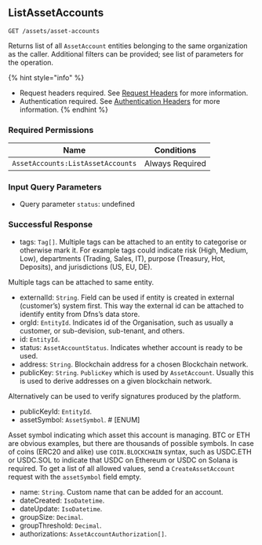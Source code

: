 
## ListAssetAccounts
`GET /assets/asset-accounts`

Returns list of all `AssetAccount` entities belonging to the same organization as the caller. Additional filters can be provided; see list of parameters for the operation.

{% hint style="info" %}
* Request headers required. See [Request Headers](../../../getting-started/request-headers.md "mention") for more information.
* Authentication required. See [Authentication Headers](../../../getting-started/request-headers.md#authentication-headers) for more information.
{% endhint %}

### Required Permissions

| Name                              | Conditions      |
| --------------------------------- | --------------- |
| `AssetAccounts:ListAssetAccounts` | Always Required |

<!--  -->
### Input Query Parameters
* Query parameter `status`: undefined

### Successful Response
* tags: `Tag[]`. Multiple tags can be attached to an entity to categorise or otherwise mark it. For example tags could indicate risk (High, Medium, Low), departments (Trading, Sales, IT), purpose (Treasury, Hot, Deposits), and jurisdictions (US, EU, DE).

Multiple tags can be attached to same entity.
* externalId: `String`. Field can be used if entity is created in external (customer’s) system first. This way the external id can be attached to identify entity from Dfns’s data store.
* orgId: `EntityId`. Indicates id of the Organisation, such as usually a customer, or sub-devision, sub-tenant, and others.
* id: `EntityId`. 
* status: `AssetAccountStatus`. Indicates whether account is ready to be used.
* address: `String`. Blockchain address for a chosen Blockchain network.
* publicKey: `String`. `PublicKey` which is used by `AssetAccount`. Usually this is used to derive addresses on a given blockchain network.

Alternatively can be used to verify signatures produced by the platform.
* publicKeyId: `EntityId`. 
* assetSymbol: `AssetSymbol`. # [ENUM]

Asset symbol indicating which asset this account is managing. BTC or ETH are obvious examples, but there are thousands of possible symbols. In case of coins (ERC20 and alike) use `COIN.BLOCKCHAIN` syntax, such as USDC.ETH or USDC.SOL to indicate that USDC on Ethereum or USDC on Solana is required. To get a list of all allowed values, send a `CreateAssetAccount` request with the `assetSymbol` field empty.
* name: `String`. Custom name that can be added for an account.
* dateCreated: `IsoDatetime`. 
* dateUpdate: `IsoDatetime`. 
* groupSize: `Decimal`. 
* groupThreshold: `Decimal`. 
* authorizations: `AssetAccountAuthorization[]`.



